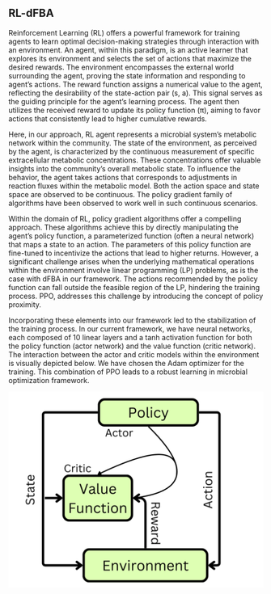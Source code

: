 ## RL-dFBA
Reinforcement Learning (RL) offers a powerful framework for training agents to learn optimal decision-making strategies through interaction with an environment. An agent, within this paradigm, is an active learner that explores its environment and selects the set of actions that maximize the desired rewards. The environment encompasses the external world surrounding the agent, proving the state information and responding to agent’s actions. The reward function assigns a numerical value to the agent, reflecting the desirability of the state-action pair (s, a). This signal serves as the guiding principle for the agent’s learning process. The agent then utilizes the received reward to update its policy function (π), aiming to favor actions that consistently lead to higher cumulative rewards.

Here, in our approach, RL agent represents a microbial system’s metabolic network within the community. The state of the environment, as perceived by the agent, is characterized by the continuous measurement of specific extracellular metabolic concentrations. These concentrations offer valuable insights into the community’s overall metabolic state. To influence the behavior, the agent takes actions that corresponds to adjustments in reaction fluxes within the metabolic model. Both the action space and state space are observed to be continuous. The policy gradient family of algorithms have been observed to work well in such continuous scenarios. 

Within the domain of RL, policy gradient algorithms offer a compelling approach. These algorithms achieve this by directly manipulating the agent’s policy function, a parameterized function (often a neural network) that maps a state to an action. The parameters of this policy function are fine-tuned to incentivize the actions that lead to higher returns. However, a significant challenge arises when the underlying mathematical operations within the environment involve linear programming (LP) problems, as is the case with dFBA in our framework. The actions recommended by the policy function can fall outside the feasible region of the LP, hindering the training process. PPO, addresses this challenge by introducing the concept of policy proximity.

Incorporating these elements into our framework led to the stabilization of the training process. In our current framework, we have neural networks, each composed of 10 linear layers and a tanh activation function for both the policy function (actor network) and the value function (critic network). The interaction between the actor and critic models within the environment is visually depicted below. We have chosen the Adam optimizer for the training. This combination of PPO leads to a robust learning in microbial optimization framework.

<img src="https://github.com/anshul-2010/Computational-Systems-Biology/blob/main/images/display/Actor_Critic.png" alt="drawing" width="1000"/>
